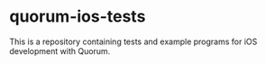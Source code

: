 # quorum-ios-tests
This is a repository containing tests and example programs for iOS development with Quorum.
